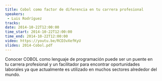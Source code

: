 ```yaml
---
title: Cobol como factor de diferencia en tu carrera profesional
speakers:
 - Luis Rodríguez
tracks:
date: 2014-10-22T12:00:00
time_start: 2014-10-22T12:00:00
time_end: 2014-10-22T12:00:00
video: https://youtu.be/RCD3vXefKyU
slides: 2014-Cobol.pdf
---
```


Conocer COBOL como lenguaje de programación puede ser un puente en tu carrera profesional y un facilitador para encontrar oportunidades laborales ya que actualmente es utilizado en muchos sectores alrededor del mundo. 
